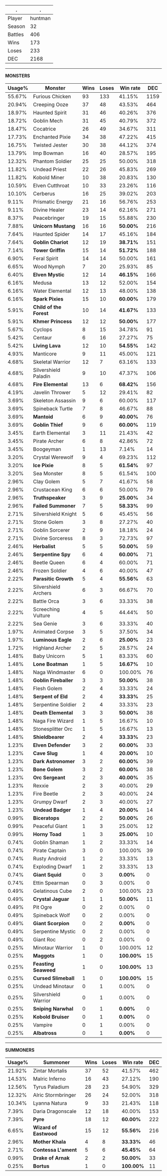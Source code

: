 .|.
|-|-
Player|huntman
Season|32
Battles|406
Wins|173
Loses|233
DEC|2168

---
**MONSTERS**

Usage%|Monster|Wins|Loses|Win rate|DEC|
-|-|-|-|-|-|
55.67%|Furious Chicken|93|133|41.15%|1159|
20.94%|Creeping Ooze|37|48|43.53%|464|
18.97%|Haunted Spirit|31|46|40.26%|376|
18.72%|Goblin Mech|31|45|40.79%|372|
18.47%|Cocatrice|26|49|34.67%|311|
17.73%|Enchanted Pixie|34|38|47.22%|415|
16.75%|Twisted Jester|30|38|44.12%|374|
13.79%|Imp Bowman|16|40|28.57%|195|
12.32%|Phantom Soldier|25|25|50.00%|318|
11.82%|Undead Priest|22|26|45.83%|269|
11.82%|Kobold Miner|10|38|20.83%|130|
10.59%|Elven Cutthroat|10|33|23.26%|116|
10.10%|Cerberus|16|25|39.02%|203|
9.11%|Prismatic Energy|21|16|56.76%|253|
9.11%|Divine Healer|23|14|62.16%|271|
8.37%|Peacebringer|19|15|55.88%|230|
7.88%|**Unicorn Mustang**|16|16|**50.00%**|216|
7.64%|Haunted Spider|14|17|45.16%|184|
7.64%|**Goblin Chariot**|12|19|**38.71%**|151|
7.14%|**Tower Griffin**|15|14|**51.72%**|188|
6.90%|Feral Spirit|14|14|50.00%|161|
6.65%|Wood Nymph|7|20|25.93%|85|
6.40%|**Elven Mystic**|12|14|**46.15%**|166|
6.16%|Medusa|13|12|52.00%|154|
6.16%|Water Elemental|12|13|48.00%|138|
6.16%|**Spark Pixies**|15|10|**60.00%**|179|
5.91%|**Child of the Forest**|10|14|**41.67%**|133|
5.91%|**Khmer Princess**|12|12|**50.00%**|177|
5.67%|Cyclops|8|15|34.78%|91|
5.42%|Centaur|6|16|27.27%|75|
5.42%|**Living Lava**|12|10|**54.55%**|142|
4.93%|Manticore|9|11|45.00%|121|
4.68%|Skeletal Warrior|12|7|63.16%|133|
4.68%|Silvershield Paladin|9|10|47.37%|106|
4.68%|**Fire Elemental**|13|6|**68.42%**|156|
4.19%|Javelin Thrower|5|12|29.41%|82|
3.69%|Skeleton Assassin|9|6|60.00%|117|
3.69%|Spineback Turtle|7|8|46.67%|88|
3.69%|**Mantoid**|6|9|**40.00%**|76|
3.69%|**Goblin Thief**|9|6|**60.00%**|119|
3.45%|Earth Elemental|3|11|21.43%|42|
3.45%|Pirate Archer|6|8|42.86%|72|
3.45%|Boogeyman|1|13|7.14%|14|
3.20%|Crystal Werewolf|9|4|69.23%|112|
3.20%|**Ice Pixie**|8|5|**61.54%**|97|
3.20%|Sea Monster|8|5|61.54%|100|
2.96%|Clay Golem|5|7|41.67%|58|
2.96%|Crustacean King|6|6|50.00%|79|
2.96%|**Truthspeaker**|3|9|**25.00%**|34|
2.96%|**Failed Summoner**|7|5|**58.33%**|99|
2.71%|Silvershield Knight|5|6|45.45%|56|
2.71%|Stone Golem|3|8|27.27%|40|
2.71%|Goblin Sorcerer|2|9|18.18%|24|
2.71%|Divine Sorceress|8|3|72.73%|97|
2.46%|**Herbalist**|5|5|**50.00%**|59|
2.46%|**Serpentine Spy**|6|4|**60.00%**|71|
2.46%|Beetle Queen|6|4|60.00%|71|
2.46%|Frozen Soldier|4|6|40.00%|47|
2.22%|**Parasitic Growth**|5|4|**55.56%**|63|
2.22%|Silvershield Archers|6|3|66.67%|70|
2.22%|Battle Orca|3|6|33.33%|38|
2.22%|Screeching Vulture|4|5|44.44%|50|
2.22%|Sea Genie|3|6|33.33%|40|
1.97%|Animated Corpse|3|5|37.50%|34|
1.97%|**Luminous Eagle**|2|6|**25.00%**|23|
1.72%|Highland Archer|2|5|28.57%|24|
1.48%|Baby Unicorn|5|1|83.33%|60|
1.48%|**Lone Boatman**|1|5|**16.67%**|10|
1.48%|Naga Windmaster|6|0|100.00%|76|
1.48%|**Goblin Fireballer**|3|3|**50.00%**|38|
1.48%|Flesh Golem|2|4|33.33%|24|
1.48%|**Serpent of Eld**|2|4|**33.33%**|25|
1.48%|Serpentine Soldier|2|4|33.33%|23|
1.48%|**Death Elemental**|3|3|**50.00%**|38|
1.48%|Naga Fire Wizard|1|5|16.67%|10|
1.48%|Stonesplitter Orc|1|5|16.67%|13|
1.48%|**Shieldbearer**|2|4|**33.33%**|23|
1.23%|**Elven Defender**|3|2|**60.00%**|33|
1.23%|**Cave Slug**|1|4|**20.00%**|10|
1.23%|**Dark Astronomer**|3|2|**60.00%**|39|
1.23%|**Bone Golem**|3|2|**60.00%**|38|
1.23%|**Orc Sergeant**|2|3|**40.00%**|35|
1.23%|Rexxie|2|3|40.00%|29|
1.23%|Fire Beetle|2|3|40.00%|24|
1.23%|Grumpy Dwarf|2|3|40.00%|27|
1.23%|**Undead Badger**|1|4|**20.00%**|14|
0.99%|**Biceratops**|2|2|**50.00%**|26|
0.99%|Peaceful Giant|1|3|25.00%|12|
0.99%|**Horny Toad**|1|3|**25.00%**|10|
0.74%|Goblin Shaman|1|2|33.33%|14|
0.74%|Pirate Captain|3|0|100.00%|39|
0.74%|Rusty Android|1|2|33.33%|13|
0.74%|Exploding Dwarf|1|2|33.33%|13|
0.74%|**Giant Squid**|0|3|**0.00%**|0|
0.74%|Ettin Spearman|0|3|0.00%|0|
0.49%|Gelatinous Cube|2|0|100.00%|23|
0.49%|**Crystal Jaguar**|1|1|**50.00%**|11|
0.49%|Pit Ogre|0|2|0.00%|0|
0.49%|Spineback Wolf|0|2|0.00%|0|
0.49%|**Giant Scorpion**|0|2|**0.00%**|0|
0.49%|Serpentine Mystic|0|2|0.00%|0|
0.49%|Giant Roc|0|2|0.00%|0|
0.25%|Minotaur Warrior|1|0|100.00%|12|
0.25%|**Maggots**|1|0|**100.00%**|15|
0.25%|**Feasting Seaweed**|1|0|**100.00%**|13|
0.25%|**Cursed Slimeball**|1|0|**100.00%**|15|
0.25%|Undead Minotaur|0|1|0.00%|0|
0.25%|Silvershield Warrior|0|1|0.00%|0|
0.25%|**Sniping Narwhal**|0|1|**0.00%**|0|
0.25%|**Kobold Bruiser**|0|1|**0.00%**|0|
0.25%|Vampire|0|1|0.00%|0|
0.25%|**Albatross**|0|1|**0.00%**|0|

---
**SUMMONERS**

Usage%|Summoner|Wins|Loses|Win rate|DEC|
-|-|-|-|-|-|
21.92%|Zintar Mortalis|37|52|41.57%|462|
14.53%|Malric Inferno|16|43|27.12%|190|
12.56%|Tyrus Paladium|28|23|54.90%|329|
12.32%|Alric Stormbringer|26|24|52.00%|318|
10.34%|Lyanna Natura|9|33|21.43%|118|
7.39%|Daria Dragonscale|12|18|40.00%|153|
7.39%|**Pyre**|18|12|**60.00%**|222|
6.65%|**Wizard of Eastwood**|15|12|**55.56%**|216|
2.96%|**Mother Khala**|4|8|**33.33%**|46|
2.71%|**Contessa L'ament**|5|6|**45.45%**|64|
0.99%|**Drake of Arnak**|2|2|**50.00%**|33|
0.25%|**Bortus**|1|0|**100.00%**|11|
